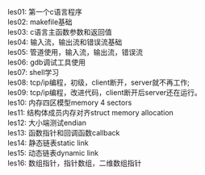 les01: 第一个c语言程序   
les02: makefile基础  
les03: c语言主函数参数和返回值  
les04: 输入流，输出流和错误流基础   
les05: 管道使用，输入流，输出流，错误流    
les06: gdb调试工具使用   
les07: shell学习    
les08: tcp/ip编程，初级，client断开，server就不再工作;  
les09: tcp/ip编程，改进代码，client断开后server还在运行。   
les10: 内存四区模型memory 4 sectors   
les11: 结构体成员内存对齐struct memory allocation   
les12: 大小端测试endian   
les13: 函数指针和回调函数callback    
les14: 静态链表static link   
les15: 动态链表dynamic link  
les16: 数组指针，指针数组，二维数组指针     
